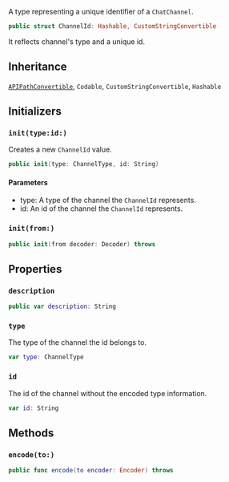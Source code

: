 
A type representing a unique identifier of a `ChatChannel`.

``` swift
public struct ChannelId: Hashable, CustomStringConvertible 
```

It reflects channel's type and a unique id.

## Inheritance

[`APIPathConvertible`](../APIClient/APIPathConvertible), `Codable`, `CustomStringConvertible`, `Hashable`

## Initializers

### `init(type:id:)`

Creates a new `ChannelId` value.

``` swift
public init(type: ChannelType, id: String) 
```

#### Parameters

  - type: A type of the channel the `ChannelId` represents.
  - id: An id of the channel the `ChannelId` represents.

### `init(from:)`

``` swift
public init(from decoder: Decoder) throws 
```

## Properties

### `description`

``` swift
public var description: String 
```

### `type`

The type of the channel the id belongs to.

``` swift
var type: ChannelType 
```

### `id`

The id of the channel without the encoded type information.

``` swift
var id: String 
```

## Methods

### `encode(to:)`

``` swift
public func encode(to encoder: Encoder) throws 
```
